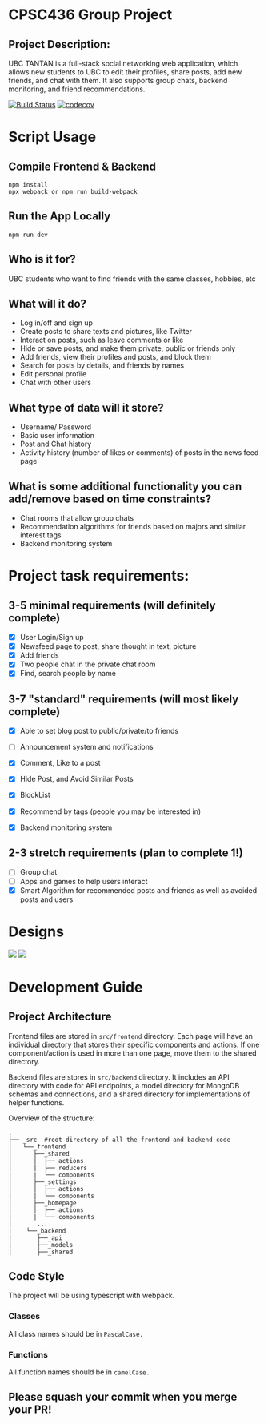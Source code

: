 # CPSC436 Group Project


## Project Description: 
UBC TANTAN is a full-stack social networking web application, which allows new students to UBC to edit their profiles, share posts, add new friends, and chat with them. It also supports group chats, backend monitoring, and friend recommendations.

[![Build Status](https://travis-ci.com/ZijiaZhang/CPSC436_Project.svg?branch=master)](https://travis-ci.com/ZijiaZhang/CPSC436_Project)
[![codecov](https://codecov.io/gh/ZijiaZhang/CPSC436_Project/branch/master/graph/badge.svg)](https://codecov.io/gh/ZijiaZhang/CPSC436_Project)

# Script Usage

## Compile Frontend & Backend
```shell script 
npm install
npx webpack or npm run build-webpack
```

## Run the App Locally
```shell script 
npm run dev
```

## Who is it for?
UBC students who want to find friends with the same classes, hobbies, etc

## What will it do? 
- Log in/off and sign up
- Create posts to share texts and pictures, like Twitter
- Interact on posts, such as leave comments or like
- Hide or save posts, and make them private, public or friends only
- Add friends, view their profiles and posts, and block them
- Search for posts by details, and friends by names
- Edit personal profile
- Chat with other users

## What type of data will it store?
- Username/ Password
- Basic user information
- Post and Chat history
- Activity history (number of likes or comments) of posts in the news feed page

## What is some additional functionality you can add/remove based on time constraints?
- Chat rooms that allow group chats
- Recommendation algorithms for friends based on majors and similar interest tags
- Backend monitoring system
 
# Project task requirements:
## 3-5 minimal requirements (will definitely complete)
- [x] User Login/Sign up
- [x] Newsfeed page to post, share thought in text, picture
- [x] Add friends
- [x] Two people chat in the private chat room
- [x] Find, search people by name

## 3-7 "standard" requirements (will most likely complete)
- [x] Able to set blog post to public/private/to friends
- [ ] Announcement system and notifications
- [x] Comment, Like to a post
- [x] Hide Post, and Avoid Similar Posts
- [x] BlockList
- [x] Recommend by tags (people you may be interested in)
- [x] Backend monitoring system


## 2-3 stretch requirements (plan to complete 1!)
- [ ] Group chat
- [ ] Apps and games to help users interact
- [x] Smart Algorithm for recommended posts and friends as well as avoided posts and users

# Designs
![](Docs/images/Project_layouts-1.png)
![](Docs/images/Project_layouts-2.png)

# Development Guide

## Project Architecture

Frontend files are stored in `src/frontend` directory. Each page will have an individual directory that stores their specific components and actions. If one component/action is used in more than one page, move them to the shared directory.

Backend files are stores in `src/backend` directory. It includes an API directory with code for API endpoints, a model directory for MongoDB schemas and connections, and a shared directory for implementations of helper functions.

Overview of the structure:


```
.
├── _src  #root directory of all the frontend and backend code
│   └──_frontend 
│      ├──_shared
│      │  ├── actions
|      |  ├── reducers
|      |  └── components
│      ├──_settings
│      │  ├── actions
|      |  └── components
│      ├──_homepage
│      │  ├── actions
|      |  └── components
|       ...
|    └──_backend
|       ├──_api
|       ├──_models
|       ├──_shared
```

## Code Style
The project will be using typescript with webpack.

### Classes
All class names should be in `PascalCase.`

### Functions
All function names should be in `camelCase.`

## Please squash your commit when you merge your PR!


